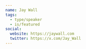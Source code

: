 ```yaml
---
name: Jay Wall
tags:
  - type/speaker
  - is/featured
social:
  website: https://jaywall.com
  twitter: https://x.com/Jay_Wall
---
```

